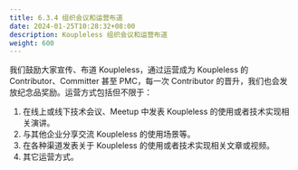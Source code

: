 ```yaml
---
title: 6.3.4 组织会议和运营布道
date: 2024-01-25T10:28:32+08:00
description: Koupleless 组织会议和运营布道
weight: 600
---
```


我们鼓励大家宣传、布道 Koupleless，通过运营成为 Koupleless 的 Contributor、Committer 甚至 PMC，每一次 Contributor 的晋升，我们也会发放纪念品奖励。运营方式包括但不限于：

1. 在线上或线下技术会议、Meetup 中发表 Koupleless 的使用或者技术实现相关演讲。
2. 与其他企业分享交流 Koupleless 的使用场景等。
3. 在各种渠道发表关于 Koupleless 的使用或者技术实现相关文章或视频。
4. 其它运营方式。


<br/>
